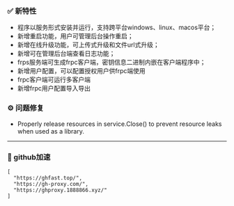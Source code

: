 ### ✅ 新特性

* 程序以服务形式安装并运行，支持跨平台windows、linux、macos平台；
* 新增重启功能，用户可管理后台操作重启；
* 新增在线升级功能，可上传式升级和文件url式升级；
* 新增可在管理后台端查看日志功能；
* frps服务端可生成frpc客户端，密钥信息二进制内嵌在客户端程序中；
* 新增用户配置，可以配置授权用户供frpc端使用
* frpc客户端可运行多客户端
* 新增frpc用户配置导入导出

### ⚙️ 问题修复

* Properly release resources in service.Close() to prevent resource leaks when used as a library.
---
### 🚀 github加速

```
[
  "https://ghfast.top/",
  "https://gh-proxy.com/",
  "https://ghproxy.1888866.xyz/"
]
```
